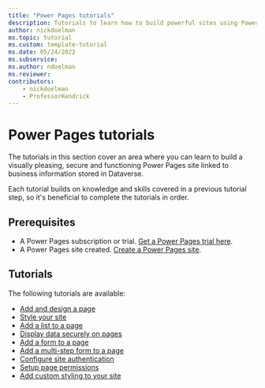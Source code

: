 ```yaml
---
title: "Power Pages tutorials"
description: Tutorials to learn how to build powerful sites using Power Pages.
author: nickdoelman
ms.topic: tutorial
ms.custom: template-tutorial
ms.date: 05/24/2022
ms.subservice:
ms.author: ndoelman 
ms.reviewer: 
contributors:
    - nickdoelman
    - ProfessorKendrick
---
```


# Power Pages tutorials

The tutorials in this section cover an area where you can learn to build a visually pleasing, secure and functioning Power Pages site linked to business information stored in Dataverse.

Each tutorial builds on knowledge and skills covered in a previous tutorial step, so it's beneficial to complete the tutorials in order.

## Prerequisites

- A Power Pages subscription or trial. [Get a Power Pages trial here](trial-signup.md).
- A Power Pages site created. [Create a Power Pages site](create-manage.md).

## Tutorials

The following tutorials are available:

- [Add and design a page](tutorial-add-webpage.md)
- [Style your site](tutorial-style-site.md)
- [Add a list to a page](tutorial-add-list-to-page.md)
- [Display data securely on pages](tutorial-display-data-securely.md)
- [Add a form to a page](tutorial-add-form-to-page.md)
- [Add a multi-step form to a page](tutorial-add-multi-step-form.md)
- [Configure site authentication](tutorial-setup-site-authentication.md)
- [Setup page permissions](tutorial-setup-page-permissions.md)
- [Add custom styling to your site](tutorial-add-custom-style.md)
